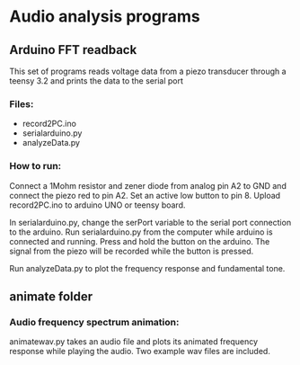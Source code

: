 # Audio analysis programs

## Arduino FFT readback
This set of programs reads voltage data from a piezo transducer through a teensy 3.2 and prints the data to the serial port
### Files:

* record2PC.ino
* serialarduino.py
* analyzeData.py

### How to run:

Connect a 1Mohm resistor and zener diode from analog pin A2 to GND and connect the piezo red to pin A2. Set an active low button to pin 8. Upload record2PC.ino to arduino UNO or teensy board.

In serialarduino.py, change the serPort variable to the serial port connection to the arduino. Run serialarduino.py from the computer while arduino is connected and running. Press and hold the button on the arduino. The signal from the piezo will be recorded while the button is pressed.

Run analyzeData.py to plot the frequency response and fundamental tone.

## animate folder 
### Audio frequency spectrum animation:

animatewav.py takes an audio file and plots its animated frequency response while playing the audio. Two example wav files are included.
